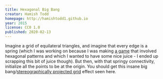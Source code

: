 ```yaml
---
title: Hexagonal Big Bang
creator: Hamish Todd
homepage: http://hamishtodd1.github.io
year: 2015
license: CC0 1.0
published: 2020-02-13
---
```


Imagine a grid of equilateral triangles, and imagine that every edge is a spring (which I was working on because I was making [a game](http://viruspatterns.com) that involved hexagonal patterns and which I wanted to have some nice juice - I ended up scrapping this bit of juice though). But then, with that springy connectivity, initialize all the points to be at the origin. You should get this insane big bang/[stereographically projected grid](https://www.youtube.com/watch?v=VX-0Laeczgk) effect seen here.
